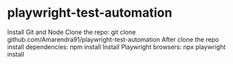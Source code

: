 # playwright-test-automation
Install Git and Node
Clone the repo: git clone github.com/Amarendra91/playwright-test-automation
After clone the repo install dependencies: npm install
Install Playwright browsers: npx playwright install


